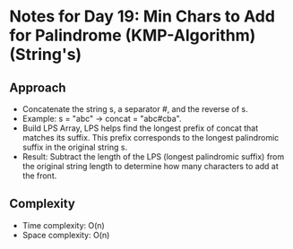 # Notes for Day 19: Min Chars to Add for Palindrome (KMP-Algorithm) (String's)

## Approach

- Concatenate the string s, a separator #, and the reverse of s.
- Example: s = "abc" → concat = "abc#cba".
- Build LPS Array, LPS helps find the longest prefix of concat that matches its suffix. This prefix corresponds to the longest palindromic suffix in the original string s.
- Result: Subtract the length of the LPS (longest palindromic suffix) from the original string length to determine how many characters to add at the front.

## Complexity

- Time complexity: O(n)
- Space complexity: O(n)
